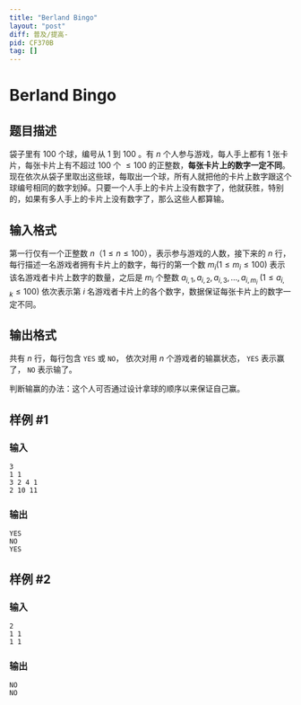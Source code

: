 ```yaml
---
title: "Berland Bingo"
layout: "post"
diff: 普及/提高-
pid: CF370B
tag: []
---
```


# Berland Bingo

## 题目描述

袋子里有 $100$ 个球，编号从 $1$ 到 $100$ 。有 $n$ 个人参与游戏，每人手上都有 $1$ 张卡片，每张卡片上有不超过 $100$ 个 $\le 100$ 的正整数，**每张卡片上的数字一定不同**。现在依次从袋子里取出这些球，每取出一个球，所有人就把他的卡片上数字跟这个球编号相同的数字划掉。只要一个人手上的卡片上没有数字了，他就获胜，特别的，如果有多人手上的卡片上没有数字了，那么这些人都算输。

## 输入格式

第一行仅有一个正整数 $n （1\leq n\leq 100）$，表示参与游戏的人数，接下来的 $n$ 行，每行描述一名游戏者拥有卡片上的数字，每行的第一个数 $m_i (1\leq m_i \leq 100)$ 表示该名游戏者卡片上数字的数量，之后是 $m_i$ 个整数 $a_{i,1},a_{i,2},a_{i,3},…,a_{i,m_i}$ $(1\leq a_{i,k} \leq 100)$ 依次表示第 $i$ 名游戏者卡片上的各个数字，数据保证每张卡片上的数字一定不同。

## 输出格式

共有 $n$ 行，每行包含 `YES` 或 `NO`， 依次对用 $n$ 个游戏者的输赢状态， `YES` 表示赢了， `NO` 表示输了。

判断输赢的办法：这个人可否通过设计拿球的顺序以来保证自己赢。

## 样例 #1

### 输入

```
3
1 1
3 2 4 1
2 10 11

```

### 输出

```
YES
NO
YES

```

## 样例 #2

### 输入

```
2
1 1
1 1

```

### 输出

```
NO
NO

```

